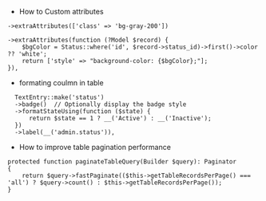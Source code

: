 * How to Custom attributes

```
->extraAttributes(['class' => 'bg-gray-200'])

```

```
->extraAttributes(function (?Model $record) {
    $bgColor = Status::where('id', $record->status_id)->first()->color ?? 'white';
    return ['style' => "background-color: {$bgColor};"];
}),

```
 
* formating coulmn in table 
```
  TextEntry::make('status')
  ->badge()  // Optionally display the badge style
  ->formatStateUsing(function ($state) {
      return $state == 1 ? __('Active') : __('Inactive');
  })
  ->label(__('admin.status')),

```
* How to improve table pagination performance
```
protected function paginateTableQuery(Builder $query): Paginator
{
    return $query->fastPaginate(($this->getTableRecordsPerPage() === 'all') ? $query->count() : $this->getTableRecordsPerPage());
}
```


